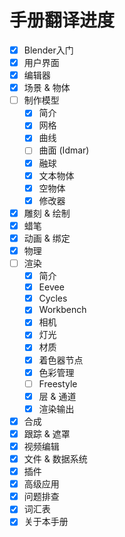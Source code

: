 # 手册翻译进度
- [x] Blender入门
- [x] 用户界面
- [x] 编辑器
- [x] 场景 & 物体
- [ ] 制作模型
    - [x] 简介
    - [x] 网格
    - [x] 曲线
    - [ ] 曲面 (Idmar)
    - [x] 融球
    - [x] 文本物体
    - [x] 空物体
    - [x] 修改器
- [x] 雕刻 & 绘制
- [x] 蜡笔
- [x] 动画 & 绑定
- [x] 物理
- [ ] 渲染
    - [x] 简介
    - [x] Eevee
    - [x] Cycles
    - [x] Workbench
    - [x] 相机
    - [x] 灯光
    - [x] 材质
    - [x] 着色器节点
    - [x] 色彩管理
    - [ ] Freestyle
    - [x] 层 & 通道
    - [x] 渲染输出
- [x] 合成
- [x] 跟踪 & 遮罩
- [x] 视频编辑
- [x] 文件 & 数据系统
- [x] 插件
- [x] 高级应用
- [x] 问题排查
- [x] 词汇表
- [x] 关于本手册
